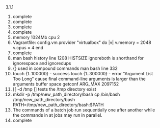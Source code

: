 3.1.1

1. complete
2. complete
3. complete
4. complete
5. memory 1024Mb cpu 2
6. Vagrantfile:
      config.vm.provider "virtualbox" do |v|
        v.memory = 2048
        v.cpus = 4
      end
7. complete
8. man bash history
line 1208 HISTSIZE
ignoreboth is shorthand for ignorespace and ignoredups
9. {} used in compound commands
man bash
line 332
10. touch {1..100000} - success
touch {1..300000} - error "Argument List Too Long"
cause final command-line arguments is larger than the arguments buffer space
getconf ARG_MAX
2097152
11. [[ -d /tmp ]] tests the /tmp directory exist
12. mkdir -p /tmp/new_path_directory/bash
cp /bin/bash /tmp/new_path_directory/bash
PATH=/tmp/new_path_directory/bash:$PATH
13. The commands of a batch job run sequentially one after another while the commands in at jobs may run in parallel.
14. complete
